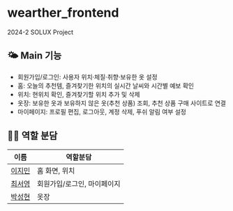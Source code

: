 # wearther_frontend
2024-2 SOLUX Project

## 🌤️ Main 기능
- 회원가입/로그인: 사용자 위치·체질·취향·보유한 옷 설정
- 홈: 오늘의 추천템, 즐겨찾기한 위치의 실시간 날씨와 시간별 예보 확인
- 위치: 현위치 확인, 즐겨찾기할 위치 추가 및 삭제
- 옷장: 보유한 옷과 보유하지 않은 옷(추천 상품) 조회, 추천 상품 구매 사이트로 연결
- 마이페이지: 프로필 편집, 로그아웃, 계정 삭제, 푸쉬 알림 여부 설정

## 👩‍💻 역할 분담

| 이름  | 역할분담 |
|-----| ------ |
| <a href="https://github.com/vahkjsdf">이지민</a> |홈 화면, 위치|
| <a href="https://github.com/ChoiSeoY">최서영</a> |회원가입/로그인, 마이페이지|
| <a href="https://github.com/qkrtjdgusl">박성현</a> |옷장|
